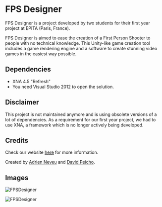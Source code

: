 # FPS Designer

FPS Designer is a project developed by two students for their first year project at EPITA (Paris, France).

FPS Designer is aimed to ease the creation of a First Person Shooter to people with no technical knowledge.
This Unity-like game creation tool includes a game rendering engine and a software to create stunning video games in the easiest way possible.


Dependencies
------------

- XNA 4.5 "Refresh"
- You need Visual Studio 2012 to open the solution.

Disclaimer
------------
This project is not maintained anymore and is using obsolete versions of a lot of dependencies.
As a requirement for our first year project, we had to use XNA, a framework which is no longer actively being developed.


Credits
------------

Check our website [here](http://www.fpsdesigner.com) for more information.

Created by [Adrien Neveu](https://github.com/AdrienNeveu) and [David Peicho](https://github.com/DavidPeicho).

Images
------------

![FPSDesigner](http://puu.sh/n7K9v/d926e028e1.jpg "FPSDesigner Preview")

![FPSDesigner](http://puu.sh/n7KoT/678f81fbaf.jpg "FPSDesigner Preview")
